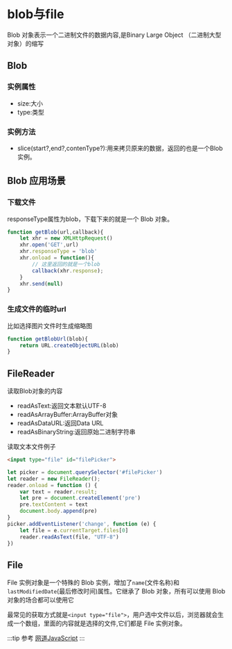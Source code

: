 # blob与file

Blob 对象表示一个二进制文件的数据内容,是Binary Large Object （二进制大型对象）的缩写
## Blob
### 实例属性
* size:大小
* type:类型
### 实例方法
* slice(start?,end?,contenType?):用来拷贝原来的数据，返回的也是一个Blob实例。

## Blob 应用场景
### 下载文件
responseType属性为blob，下载下来的就是一个 Blob 对象。
```js
function getBlob(url,callback){
    let xhr = new XMLHttpRequest()
    xhr.open('GET',url)
    xhr.responseType = 'blob'
    xhr.onload = function(){
        // 这里返回的就是一个blob
        callback(xhr.response);
    }
    xhr.send(null)
}
```
### 生成文件的临时url
比如选择图片文件时生成缩略图
```js
function getBlobUrl(blob){
    return URL.createObjectURL(blob)
}
```

## FileReader
读取Blob对象的内容
* readAsText:返回文本默认UTF-8
* readAsArrayBuffer:ArrayBuffer对象
* readAsDataURL:返回Data URL
* readAsBinaryString:返回原始二进制字符串

读取文本文件例子
```html
<input type="file" id="filePicker">
```
```js
let picker = document.querySelector('#filePicker')
let reader = new FileReader();
reader.onload = function () {
    var text = reader.result;
    let pre = document.createElement('pre')
    pre.textContent = text
    document.body.append(pre)
}
picker.addEventListener('change', function (e) {
    let file = e.currentTarget.files[0]
    reader.readAsText(file, "UTF-8")
})
```
## File 
File 实例对象是一个特殊的 Blob 实例，增加了``name``(文件名称)和``lastModifiedDate``(最后修改时间)属性。它继承了 Blob 对象，所有可以使用 Blob 对象的场合都可以使用它

最常见的获取方式就是``<input type="file">``，用户选中文件以后，浏览器就会生成一个数组，里面的内容就是选择的文件,它们都是 File 实例对象。

:::tip 参考
[网道JavaScript](http://wangdoc.com/javascript/bom/file.html#file-%E5%AF%B9%E8%B1%A1)
:::

<comment/>
<tongji/>